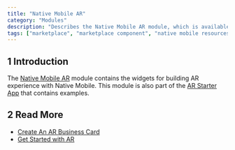```yaml
---
title: "Native Mobile AR"
category: "Modules"
description: "Describes the Native Mobile AR module, which is available in the Mendix Marketplace."
tags: ["marketplace", "marketplace component", "native mobile resources", "platform support"]
---
```


## 1 Introduction

The [Native Mobile AR](https://marketplace.mendix.com/link/component/117209) module contains the widgets for building AR experience with Native Mobile. This module is also part of the [AR Starter App](https://marketplace.mendix.com/link/component/117211) that contains examples.

## 2 Read More

* [Create An AR Business Card](/howto/mobile/how-to-ar-business-card)
* [Get Started with AR](/howto/mobile/how-to-ar-simple-cube)
